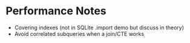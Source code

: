# Performance Notes

- Covering indexes (not in SQLite .import demo but discuss in theory)
- Avoid correlated subqueries when a join/CTE works
